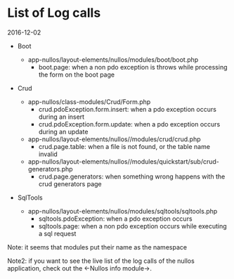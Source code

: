 List of Log calls
=====================
2016-12-02




- Boot
    - app-nullos/layout-elements/nullos/modules/boot/boot.php
        - boot.page: when a non pdo exception is throws while processing the form on the boot page
- Crud
    - app-nullos/class-modules/Crud/Form.php
        - crud.pdoException.form.insert: when a pdo exception occurs during an insert
        - crud.pdoException.form.update: when a pdo exception occurs during an update
    - app-nullos/layout-elements/nullos//modules/crud/crud.php
        - crud.page.table: when a file is not found, or the table name invalid
    - app-nullos/layout-elements/nullos//modules/quickstart/sub/crud-generators.php
        - crud.page.generators: when something wrong happens with the crud generators page
	
- SqlTools			
    - app-nullos/layout-elements/nullos/modules/sqltools/sqltools.php
        - sqltools.pdoException: when a pdo exception occurs
        - sqltools.page: when a non pdo exception occurs while executing a sql request	

	
Note: it seems that modules put their name as the namespace

Note2: if you want to see the live list of the log calls of the nullos application, check out the <-Nullos info module->.
	
	
		